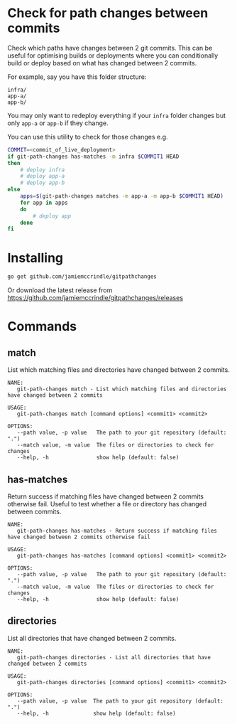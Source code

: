 # Check for path changes between commits

Check which paths have changes between 2 git commits. This can be useful for optimising builds or deployments where
you can conditionally build or deploy based on what has changed between 2 commits.

For example, say you have this folder structure:

```
infra/
app-a/
app-b/
```

You may only want to redeploy everything if your `infra` folder changes but only `app-a` or `app-b` if they change.

You can use this utility to check for those changes e.g.

```bash
COMMIT=<commit_of_live_deployment>
if git-path-changes has-matches -m infra $COMMIT1 HEAD
then
    # deploy infra
    # deploy app-a
    # deploy app-b
else
    apps=$(git-path-changes matches -m app-a -m app-b $COMMIT1 HEAD)
    for app in apps
    do
        # deploy app
    done
fi
```

# Installing

```bash
go get github.com/jamiemccrindle/gitpathchanges
```

Or download the latest release from https://github.com/jamiemccrindle/gitpathchanges/releases

# Commands

## match

List which matching files and directories have changed between 2 commits.

```
NAME:
   git-path-changes match - List which matching files and directories have changed between 2 commits

USAGE:
   git-path-changes match [command options] <commit1> <commit2>

OPTIONS:
   --path value, -p value   The path to your git repository (default: ".")
   --match value, -m value  The files or directories to check for changes
   --help, -h               show help (default: false)
```

## has-matches

Return success if matching files have changed between 2 commits otherwise fail. Useful to test whether a file or directory has changed between commits.

```
NAME:
   git-path-changes has-matches - Return success if matching files have changed between 2 commits otherwise fail

USAGE:
   git-path-changes has-matches [command options] <commit1> <commit2>

OPTIONS:
   --path value, -p value   The path to your git repository (default: ".")
   --match value, -m value  The files or directories to check for changes
   --help, -h               show help (default: false)
```

## directories

List all directories that have changed between 2 commits.

```
NAME:
   git-path-changes directories - List all directories that have changed between 2 commits

USAGE:
   git-path-changes directories [command options] <commit1> <commit2>

OPTIONS:
   --path value, -p value  The path to your git repository (default: ".")
   --help, -h              show help (default: false)
```